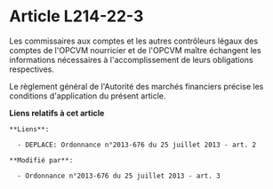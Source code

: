 # Article L214-22-3

Les commissaires aux comptes et les autres contrôleurs légaux des comptes de l'OPCVM nourricier et de l'OPCVM maître
échangent les informations nécessaires à l'accomplissement de leurs obligations respectives. 

Le règlement général de l'Autorité des marchés financiers précise les conditions d'application du présent article.

**Liens relatifs à cet article**

	**Liens**:

	  - DEPLACE: Ordonnance n°2013-676 du 25 juillet 2013 - art. 2

	**Modifié par**:

	  - Ordonnance n°2013-676 du 25 juillet 2013 - art. 3
